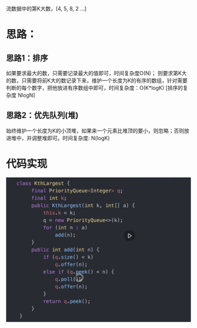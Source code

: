 流数据中的第K大数，[4, 5, 8, 2 ...]

# 思路：

## 思路1：排序
如果要求最大的数，只需要记录最大的值即可，时间复杂度O(N)；
则要求第K大的数，只需要将前K大的数记录下来，维护一个长度为K的有序的数组，针对需要判断的每个数字，把他放进有序数组中即可，时间复杂度：O(K*logK) [排序的复杂度 NlogN]


## 思路2：优先队列(堆)
始终维护一个长度为K的小顶堆，如果来一个元素比堆顶的要小，则忽略；否则放进堆中，并调整堆即可。时间复杂度: N(logK)

# 代码实现

![](第K大数.png)